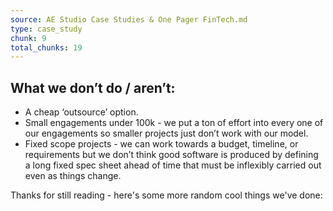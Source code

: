 ```yaml
---
source: AE Studio Case Studies & One Pager FinTech.md
type: case_study
chunk: 9
total_chunks: 19
---
```


## What we don’t do / aren’t:

* A cheap ‘outsource’ option.
* Small engagements under 100k - we put a ton of effort into every one of our engagements so smaller projects just don’t work with our model.
* Fixed scope projects - we can work towards a budget, timeline, or requirements but we don’t think good software is produced by defining a long fixed spec sheet ahead of time that must be inflexibly carried out even as things change.

Thanks for still reading - here's some more random cool things we've done: